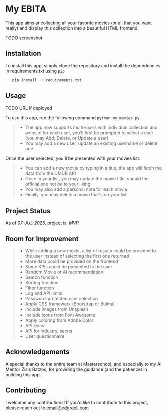 
# My EBITA

This app aims at collecting all your favorite movies (or all that you want really) and display this collection into a beautiful HTML frontend.

TODO screenshot

## Installation

To install this app, simply clone the repository and install the dependencies in requirements.txt using `pip`

```bash
   pip install -r requirements.txt
```

## Usage

TODO URL if deployed

To use this app, run the following command `python my_movies.py`
> - The app now supports multi-users with individual collection and website for each user, you'll first be prompted to select a user (you may Add, Delete, or Update a user)
> - You may add a new user, update an existing username or delete one

Once the user selected, you'll be presented with your movies list:
> - You can add a new movie by typing in a title, the app will fetch the data from the OMDB API
> - Once in your list, you may update the movie title, should the official one not be to your liking
> - You may also add a personal note for each movie
> - Finally, you may delete a movie that's on your list

## Project Status

As of _07-JUL-2025_, project is: _MVP_

## Room for Improvement

> - While adding a new movie, a list of results could be provided to the user instead of selecting the first one returned
> - More data could be provided on the frontend
> - Some KPIs could be presented to the user
> - Random Movie or AI recommendation
> - Search function
> - Sorting function
> - Filter function
> - Log and API limits
> - Password-protected user selection
> - Apply CSS framework (Bootstrap or Bulma)
> - Include images from Unsplash
> - Include icons from Font Awesome
> - Apply coloring from Adobe Color
> - API Docs
> - API for industry, sector
> - User questionnaire

## Acknowledgements

A special thanks to the entire team at Masterschool, and especially to my AI Mentor Zisis Batzos, for providing the guidance (and the patience) in building this app.

## Contributing

I welcome any contributions! If you'd like to contribute to this project, please reach out to [email@edgroell.com](mailto:email@edgroell.com)